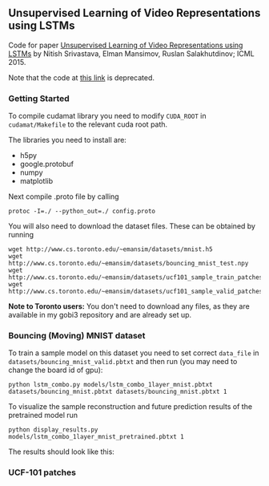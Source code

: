 ## Unsupervised Learning of Video Representations using LSTMs

Code for paper [Unsupervised Learning of Video Representations using LSTMs](http://arxiv.org/abs/1502.04681) by Nitish Srivastava, Elman Mansimov, Ruslan Salakhutdinov; ICML 2015.

Note that the code at [this link](http://www.cs.toronto.edu/~nitish/unsupervised_video/) is deprecated.

### Getting Started

To compile cudamat library you need to modify `CUDA_ROOT` in `cudamat/Makefile` to the relevant cuda root path.

The libraries you need to install are:

* h5py
* google.protobuf
* numpy
* matplotlib

Next compile .proto file by calling

```
protoc -I=./ --python_out=./ config.proto
```

You will also need to download the dataset files. These can be obtained by running

```
wget http://www.cs.toronto.edu/~emansim/datasets/mnist.h5
wget http://www.cs.toronto.edu/~emansim/datasets/bouncing_mnist_test.npy
wget http://www.cs.toronto.edu/~emansim/datasets/ucf101_sample_train_patches.npy
wget http://www.cs.toronto.edu/~emansim/datasets/ucf101_sample_valid_patches.npy
```

**Note to Toronto users:** You don't need to download any files, as they are available in my gobi3 repository and are already set up.

### Bouncing (Moving) MNIST dataset

To train a sample model on this dataset you need to set correct `data_file` in `datasets/bouncing_mnist_valid.pbtxt` and then run (you may need to change the board id of gpu): 

```
python lstm_combo.py models/lstm_combo_1layer_mnist.pbtxt datasets/bouncing_mnist.pbtxt datasets/bouncing_mnist.pbtxt 1
```

To visualize the sample reconstruction and future prediction results of the pretrained model run

```
python display_results.py models/lstm_combo_1layer_mnist_pretrained.pbtxt 1
```

The results should look like this:

### UCF-101 patches